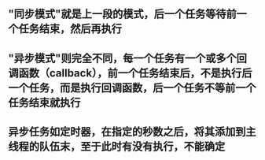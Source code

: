 ## "同步模式"就是上一段的模式，后一个任务等待前一个任务结束，然后再执行
## "异步模式"则完全不同，每一个任务有一个或多个回调函数（callback），前一个任务结束后，不是执行后一个任务，而是执行回调函数，后一个任务不等前一个任务结束就执行

## 异步任务如定时器，在指定的秒数之后，将其添加到主线程的队伍末，至于此时有没有执行，不能确定
